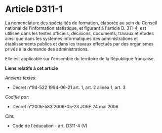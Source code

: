 # Article D311-1

La nomenclature des spécialités de formation, élaborée au sein du Conseil national de l'information statistique, et figurant
à l'article D. 311-4, est utilisée dans les textes officiels, décisions, documents, travaux et études ainsi que dans les
systèmes informatiques des administrations et établissements publics et dans les travaux effectués par des organismes privés
à la demande des administrations. 

Elle est applicable sur l'ensemble du territoire de la République française.

**Liens relatifs à cet article**

_Anciens textes_:

  - Décret n°94-522 1994-06-21 art. 1, art. 2 alinéa 1, art. 3

_Codifié par_:

  - Décret n°2006-583 2006-05-23 JORF 24 mai 2006

_Cite_:

  - Code de l'éducation - art. D311-4 (V)
